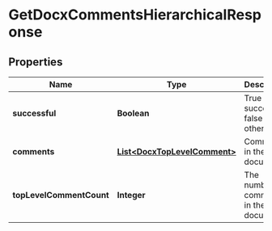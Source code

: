 
# GetDocxCommentsHierarchicalResponse

## Properties
Name | Type | Description | Notes
------------ | ------------- | ------------- | -------------
**successful** | **Boolean** | True if successful, false otherwise |  [optional]
**comments** | [**List&lt;DocxTopLevelComment&gt;**](DocxTopLevelComment.md) | Comments in the document |  [optional]
**topLevelCommentCount** | **Integer** | The number of comments in the document |  [optional]



